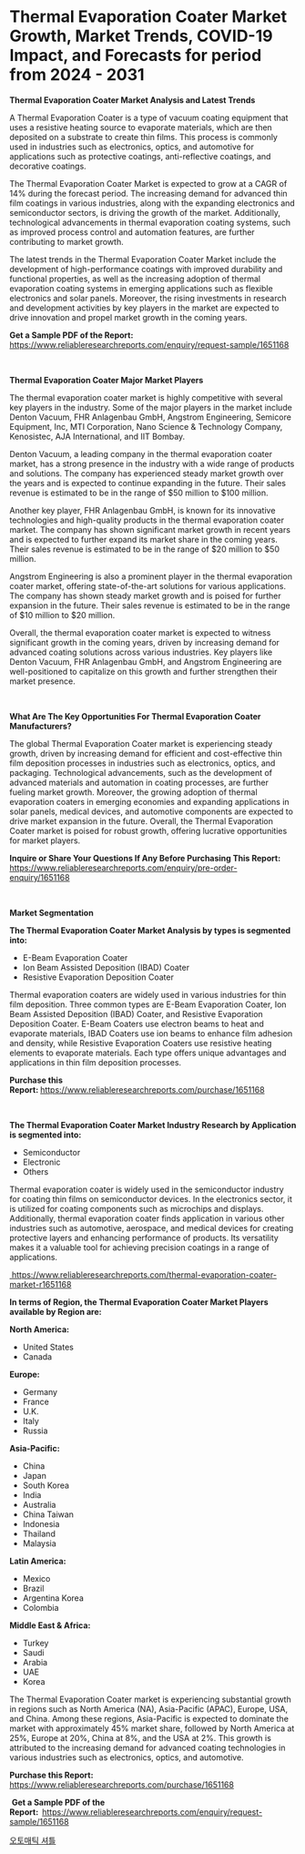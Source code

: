 <p><h1>Thermal Evaporation Coater Market Growth, Market Trends, COVID-19 Impact, and Forecasts for period from 2024 - 2031</h1></p><p><strong>Thermal Evaporation Coater Market Analysis and Latest Trends</strong></p>
<p><p>A Thermal Evaporation Coater is a type of vacuum coating equipment that uses a resistive heating source to evaporate materials, which are then deposited on a substrate to create thin films. This process is commonly used in industries such as electronics, optics, and automotive for applications such as protective coatings, anti-reflective coatings, and decorative coatings.</p><p>The Thermal Evaporation Coater Market is expected to grow at a CAGR of 14% during the forecast period. The increasing demand for advanced thin film coatings in various industries, along with the expanding electronics and semiconductor sectors, is driving the growth of the market. Additionally, technological advancements in thermal evaporation coating systems, such as improved process control and automation features, are further contributing to market growth.</p><p>The latest trends in the Thermal Evaporation Coater Market include the development of high-performance coatings with improved durability and functional properties, as well as the increasing adoption of thermal evaporation coating systems in emerging applications such as flexible electronics and solar panels. Moreover, the rising investments in research and development activities by key players in the market are expected to drive innovation and propel market growth in the coming years.</p></p>
<p><strong>Get a Sample PDF of the Report:&nbsp;</strong> <a href="https://www.reliableresearchreports.com/enquiry/request-sample/1651168">https://www.reliableresearchreports.com/enquiry/request-sample/1651168</a></p>
<p>&nbsp;</p>
<p><strong>Thermal Evaporation Coater Major Market Players</strong></p>
<p><p>The thermal evaporation coater market is highly competitive with several key players in the industry. Some of the major players in the market include Denton Vacuum, FHR Anlagenbau GmbH, Angstrom Engineering, Semicore Equipment, Inc, MTI Corporation, Nano Science & Technology Company, Kenosistec, AJA International, and IIT Bombay.</p><p>Denton Vacuum, a leading company in the thermal evaporation coater market, has a strong presence in the industry with a wide range of products and solutions. The company has experienced steady market growth over the years and is expected to continue expanding in the future. Their sales revenue is estimated to be in the range of $50 million to $100 million.</p><p>Another key player, FHR Anlagenbau GmbH, is known for its innovative technologies and high-quality products in the thermal evaporation coater market. The company has shown significant market growth in recent years and is expected to further expand its market share in the coming years. Their sales revenue is estimated to be in the range of $20 million to $50 million.</p><p>Angstrom Engineering is also a prominent player in the thermal evaporation coater market, offering state-of-the-art solutions for various applications. The company has shown steady market growth and is poised for further expansion in the future. Their sales revenue is estimated to be in the range of $10 million to $20 million.</p><p>Overall, the thermal evaporation coater market is expected to witness significant growth in the coming years, driven by increasing demand for advanced coating solutions across various industries. Key players like Denton Vacuum, FHR Anlagenbau GmbH, and Angstrom Engineering are well-positioned to capitalize on this growth and further strengthen their market presence.</p></p>
<p>&nbsp;</p>
<p><strong>What Are The Key Opportunities For Thermal Evaporation Coater Manufacturers?</strong></p>
<p><p>The global Thermal Evaporation Coater market is experiencing steady growth, driven by increasing demand for efficient and cost-effective thin film deposition processes in industries such as electronics, optics, and packaging. Technological advancements, such as the development of advanced materials and automation in coating processes, are further fueling market growth. Moreover, the growing adoption of thermal evaporation coaters in emerging economies and expanding applications in solar panels, medical devices, and automotive components are expected to drive market expansion in the future. Overall, the Thermal Evaporation Coater market is poised for robust growth, offering lucrative opportunities for market players.</p></p>
<p><strong>Inquire or Share Your Questions If Any Before Purchasing This Report:</strong> <a href="https://www.reliableresearchreports.com/enquiry/pre-order-enquiry/1651168">https://www.reliableresearchreports.com/enquiry/pre-order-enquiry/1651168</a></p>
<p>&nbsp;</p>
<p><strong>Market Segmentation</strong></p>
<p><strong>The Thermal Evaporation Coater Market Analysis by types is segmented into:</strong></p>
<p><ul><li>E-Beam Evaporation Coater</li><li>Ion Beam Assisted Deposition (IBAD) Coater</li><li>Resistive Evaporation Deposition Coater</li></ul></p>
<p><p>Thermal evaporation coaters are widely used in various industries for thin film deposition. Three common types are E-Beam Evaporation Coater, Ion Beam Assisted Deposition (IBAD) Coater, and Resistive Evaporation Deposition Coater. E-Beam Coaters use electron beams to heat and evaporate materials, IBAD Coaters use ion beams to enhance film adhesion and density, while Resistive Evaporation Coaters use resistive heating elements to evaporate materials. Each type offers unique advantages and applications in thin film deposition processes.</p></p>
<p><strong>Purchase this Report:&nbsp;</strong><a href="https://www.reliableresearchreports.com/purchase/1651168">https://www.reliableresearchreports.com/purchase/1651168</a></p>
<p>&nbsp;</p>
<p><strong>The Thermal Evaporation Coater Market Industry Research by Application is segmented into:</strong></p>
<p><ul><li>Semiconductor</li><li>Electronic</li><li>Others</li></ul></p>
<p><p>Thermal evaporation coater is widely used in the semiconductor industry for coating thin films on semiconductor devices. In the electronics sector, it is utilized for coating components such as microchips and displays. Additionally, thermal evaporation coater finds application in various other industries such as automotive, aerospace, and medical devices for creating protective layers and enhancing performance of products. Its versatility makes it a valuable tool for achieving precision coatings in a range of applications.</p></p>
<p><a href="https://www.reliableresearchreports.com/thermal-evaporation-coater-market-r1651168">&nbsp;https://www.reliableresearchreports.com/thermal-evaporation-coater-market-r1651168</a></p>
<p><strong>In terms of Region, the Thermal Evaporation Coater Market Players available by Region are:</strong></p>
<p>
    <p> <strong> North America: </strong>
        <ul>
            <li>United States</li>
            <li>Canada</li>
        </ul>
        </p> 
    <p> <strong> Europe: </strong>
        <ul>
            <li>Germany</li>
            <li>France</li>
            <li>U.K.</li>
            <li>Italy</li>
            <li>Russia</li>
        </ul>
        </p> 
    <p> <strong> Asia-Pacific: </strong>
        <ul>
            <li>China</li>
            <li>Japan</li>
            <li>South Korea</li>
            <li>India</li>
            <li>Australia</li>
            <li>China Taiwan</li>
            <li>Indonesia</li>
            <li>Thailand</li>
            <li>Malaysia</li>
        </ul>
        </p> 
    <p> <strong> Latin America: </strong>
        <ul>
            <li>Mexico</li>
            <li>Brazil</li>
            <li>Argentina Korea</li>
            <li>Colombia</li>
        </ul>
        </p> 
    <p> <strong> Middle East & Africa: </strong>
        <ul>
            <li>Turkey</li>
            <li>Saudi</li>
            <li>Arabia</li>
            <li>UAE</li>
            <li>Korea</li>
        </ul>
    </p>
    </p>
<p><p>The Thermal Evaporation Coater market is experiencing substantial growth in regions such as North America (NA), Asia-Pacific (APAC), Europe, USA, and China. Among these regions, Asia-Pacific is expected to dominate the market with approximately 45% market share, followed by North America at 25%, Europe at 20%, China at 8%, and the USA at 2%. This growth is attributed to the increasing demand for advanced coating technologies in various industries such as electronics, optics, and automotive.</p></p>
<p><strong>Purchase this Report: </strong><a href="https://www.reliableresearchreports.com/purchase/1651168">https://www.reliableresearchreports.com/purchase/1651168</a></p>
<p>&nbsp;<strong>Get a Sample PDF of the Report:&nbsp;&nbsp;</strong><a href="https://www.reliableresearchreports.com/enquiry/request-sample/1651168">https://www.reliableresearchreports.com/enquiry/request-sample/1651168</a></p>
<p><strong></strong></p>
<p><p><a href="https://github.com/vdhdwjyp90142/Market-Research-Report-List-1/blob/main/692759125428.md">오토매틱 셔틀</a></p></p>